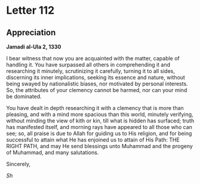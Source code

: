 Letter 112
==========

Appreciation
------------

**Jamadi al-Ula 2, 1330**

I bear witness that now you are acquainted with the matter, capable of
handling it. You have surpassed all others in comprehending it and
researching it minutely, scrutinizing it carefully, turning it to all
sides, discerning its inner implications, seeking its essence and
nature, without being swayed by nationalistic biases, nor motivated by
personal interests. So, the attributes of your clemency cannot be
harmed, nor can your mind be dominated.

You have dealt in depth researching it with a clemency that is more than
pleasing, and with a mind more spacious than this world, minutely
verifying, without minding the view of kith or kin, till what is hidden
has surfaced; truth has manifested itself, and morning rays have
appeared to all those who can see; so, all praise is due to Allah for
guiding us to His religion, and for being successful to attain what He
has enjoined us to attain of His Path: THE RIGHT PATH, and may He send
blessings unto Muhammad and the progeny of Muhammad, and many
salutations.

Sincerely,

*Sh*


